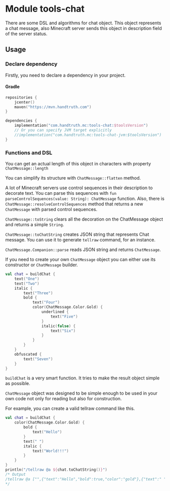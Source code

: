 # Module tools-chat

There are some DSL and algorithms for chat object. This object represents a chat
message, also Minecraft server sends this object in description field of the
server status.

Usage
-----------------------------------------------------------

### Declare dependency

Firstly, you need to declare a dependency in your project.

#### Gradle

```kotlin
repositories {
    jcenter()
    maven("https://mvn.handtruth.com")
}

dependencies {
    implementation("com.handtruth.mc:tools-chat:$toolsVersion")
    // Or you can specify JVM target explicitly
    //implementation("com.handtruth.mc:tools-chat-jvm:$toolsVersion")
}
```

### Functions and DSL

You can get an actual length of this object in characters with property
`ChatMessage::length`

You can simplify its structure with `ChatMessage::flatten` method.

A lot of Minecraft servers use control sequences in their description to
decorate text. You can parse this sequences with
`fun parseControlSequences(value: String): ChatMessage` function. Also, there
is `ChatMessage::resolveControlSequences` method that returns a new
`ChatMessage` with parsed control sequences.

`ChatMessage::toString` clears all the decoration on the ChatMessage object and
returns a simple `String`.

`ChatMessage::toChatString` creates JSON string that represents Chat
message. You can use it to generate `tellraw` command, for an instance.

`ChatMessage.Companion::parse` reads JSON string and returns `ChatMessage`.

If you need to create your own `ChatMessage` object you can either
use its constructor or `ChatMessage` builder.

```kotlin
val chat = buildChat {
    text("One")
    text("Two")
    italic {
        text("Three")
        bold {
            text("Four")
            color(ChatMessage.Color.Gold) {
                underlined {
                    text("Five")
                }
                italic(false) {
                    text("Six")
                }
            }
        }
    }
    obfuscated {
        text("Seven")
    }
}
```

`buildChat` is a very smart function. It tries to make the result object
simple as possible.

`ChatMessage` object was designed to be simple enough to be used in your
own code not only for reading but also for construction.

For example, you can create a valid tellraw command like this.

```kotlin
val chat = buildChat {
    color(ChatMessage.Color.Gold) {
        bold {
            text("Hello")
        }
        text(" ")
        italic {
            text("World!!!")
        }
    }
}
println("/tellraw @a ${chat.toChatString()}")
/* Output
/tellraw @a ["",{"text":"Hello","bold":true,"color":"gold"},{"text":" ","color":"gold"},{"text":"World!!!","italic":true,"color":"gold"}]
*/
```
